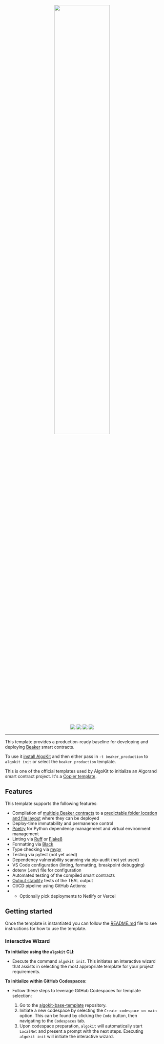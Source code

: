 <div align="center">
<a href="https://github.com/algorandfoundation/algokit-beaker-default-template"><img src="https://bafybeiguaon767jcuyawcee4prtzx7om6kpbe5g66zck5pgbpd5mmucamu.ipfs.nftstorage.link/" width=60%></a>
</div>

<p align="center">
    <a target="_blank" href="https://github.com/algorandfoundation/algokit-cli"><img src="https://img.shields.io/badge/docs-repository-00dc94?logo=github&style=flat.svg" /></a>
    <a target="_blank" href="https://developer.algorand.org/algokit/"><img src="https://img.shields.io/badge/learn-AlgoKit-00dc94?logo=algorand&mac=flat.svg" /></a>
    <a target="_blank" href="https://github.com/algorandfoundation/algokit-beaker-default-template"><img src="https://img.shields.io/github/stars/algorandfoundation/algokit-beaker-default-template?color=00dc94&logo=star&style=flat" /></a>
    <a target="_blank" href="https://developer.algorand.org/algokit/"><img  src="https://api.visitorbadge.io/api/visitors?path=https%3A%2F%2Fgithub.com%2Falgorandfoundation%2Falgokit-beaker-default-template&countColor=%2300dc94&style=flat" /></a>
</p>

---

This template provides a production-ready baseline for developing and deploying [Beaker](https://github.com/algorand-devrel/beaker) smart contracts.

To use it [install AlgoKit](https://github.com/algorandfoundation/algokit-cli#readme) and then either pass in `-t beaker_production` to `algokit init` or select the `beaker_production` template.

This is one of the official templates used by AlgoKit to initialize an Algorand smart contract project. It's a [Copier template](https://copier.readthedocs.io/en/stable/).

## Features

This template supports the following features:

- Compilation of [multiple Beaker contracts](template_content/smart_contracts/config.py) to a [predictable folder location and file layout](template_content/smart_contracts/__main__.py) where they can be deployed
- Deploy-time immutability and permanence control
- [Poetry](https://python-poetry.org/) for Python dependency management and virtual environment management
- Linting via [Ruff](https://github.com/charliermarsh/ruff) or [Flake8](https://flake8.pycqa.org/en/latest/)
- Formatting via [Black](https://github.com/psf/black)
- Type checking via [mypy](https://mypy-lang.org/)
- Testing via pytest (not yet used)
- Dependency vulnerability scanning via pip-audit (not yet used)
- VS Code configuration (linting, formatting, breakpoint debugging)
- dotenv (.env) file for configuration
- Automated testing of the compiled smart contracts
- [Output stability](https://github.com/algorandfoundation/algokit-cli/blob/main/docs/articles/output_stability.md) tests of the TEAL output
- CI/CD pipeline using GitHub Actions:
- - Optionally pick deployments to Netlify or Vercel

## Getting started

Once the template is instantiated you can follow the [README.md](template_content/README.md.jinja) file to see instructions for how to use the template.

### Interactive Wizard

**To initialize using the `algokit` CLI**:

- Execute the command `algokit init`. This initiates an interactive wizard that assists in selecting the most appropriate template for your project requirements.

**To initialize within GitHub Codespaces**:

- Follow these steps to leverage GitHub Codespaces for template selection:

  1. Go to the [algokit-base-template](https://github.com/algorandfoundation/algokit-base-template) repository.
  2. Initiate a new codespace by selecting the `Create codespace on main` option. This can be found by clicking the `Code` button, then navigating to the `Codespaces` tab.
  3. Upon codespace preparation, `algokit` will automatically start `LocalNet` and present a prompt with the next steps. Executing `algokit init` will initiate the interactive wizard.
